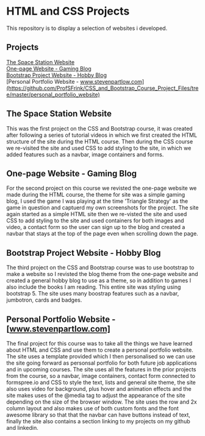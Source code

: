 # HTML and CSS Projects
This repository is to display a selection of websites i developed.

## Projects
[The Space Station Website](https://github.com/ProfSFrink/CSS_and_Bootstrap_Course_Project_Files/tree/master/The-Space-Station)<br>
[One-page Website - Gaming Blog](https://github.com/ProfSFrink/CSS_and_Bootstrap_Course_Project_Files/tree/master/One-Page%20Website)<br>
[Bootstrap Project Website - Hobby Blog](https://github.com/ProfSFrink/CSS_and_Bootstrap_Course_Project_Files/tree/master/bootstrap4_project)<br>
[Personal Portfolio Website - www.stevenpartlow.com](https://github.com/ProfSFrink/CSS_and_Bootstrap_Course_Project_Files/tree/master/personal_portfolio_website)<br>

## The Space Station Website
This was the first project on the CSS and Bootstrap course, it was created after following a series of tutorial videos in which we first created the HTML structure of the site during the HTML course. Then during the CSS course we re-visited the site and used CSS to add styling to the site, in which we added features such as a navbar, image containers and forms.

## One-page Website - Gaming Blog
For the second project on this course we revisted the one-page website we made during the HTML course, the theme for site was a simple gaming blog, I used the game I was playing at the time 'Triangle Strategy' as the game in question and captuerd my own screenshots for the project. The site again started as a simple HTML site then we re-visted the site and used CSS to add styling to the site and used containers for both images and video, a contact form so the user can sign up to the blog and created a navbar that stays at the top of the page even when scrolling down the page.

## Bootstrap Project Website - Hobby Blog
The third project on the CSS and Bootstrap course was to use bootstrap to make a website so I revisted the blog theme from the one-page website and created a general hobby blog to use as a theme, so in addition to games I also include the books I am reading. This entire site was styling using bootstrap 5. The site uses many boostrap features such as a navbar, jumbotron, cards and badges.

## Personal Portfolio Website - [www.stevenpartlow.com]<a href = "www.stevenpartlow.com"></a>
The final project for this course was to take all the things we have learned about HTML and CSS and use them to create a personal portfolio website. The site uses a template provided which I then personalised so we can use the site going forward as personsal portfolio for both future job applications and in upcoming courses. The site uses all the features in the prior projects from the course, so a navbar, image containers, contact form connected to formspree.io and CSS to style the text, lists and general site theme, the site also uses video for background, plus hover and animation effects and the site makes uses of the @media tag to adjust the appearance of the site depending on the size of the browser window. The site uses the row and 2x column layout and also makes use of both custom fonts and the font awesome library so that that the navbar can have buttons instead of text, finally the site also contains a section linking to my projects on my github and linkedin. 
